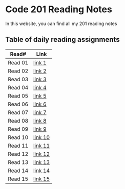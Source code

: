 # Code 201 Reading Notes

In this website, you can find all my 201 reading notes

## Table of daily reading assignments

Read#    |  Link
-----------|--------------
Read 01     |  [link 1](https://roukiasalahi.github.io/reading-notes/class01)
Read 02     |  [link 2]()
Read 03     |  [link 3]()
Read 04     |  [link 4]()
Read 05     |  [link 5]()
Read 06     |  [link 6]()
Read 07     |  [link 7]()
Read 08     |  [link 8]()
Read 09     |  [link 9]()
Read 10    |  [link 10]()
Read 11    |  [link 11]()
Read 12    |  [link 12]()
Read 13    |  [link 13]()
Read 14    |  [link 14]()
Read 15    |  [link 15]()
